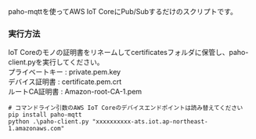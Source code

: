 paho-mqttを使ってAWS IoT CoreにPub/Subするだけのスクリプトです。

### 実行方法
IoT Coreのモノの証明書をリネームしてcertificatesフォルダに保管し、paho-client.pyを実行してください。  
プライベートキー : private.pem.key  
デバイス証明書 : certificate.pem.crt  
ルートCA証明書 : Amazon-root-CA-1.pem  
```
# コマンドライン引数のAWS IoT Coreのデバイスエンドポイントは読み替えてください
pip install paho-mqtt
python .\paho-client.py "xxxxxxxxxx-ats.iot.ap-northeast-1.amazonaws.com"
```
